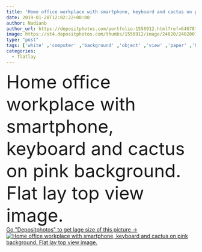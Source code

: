 ```yaml
---
title: 'Home office workplace with smartphone, keyboard and cactus on pink top view. '
date: 2019-01-28T12:02:22+00:00
author: Nadianb
author_url: https://depositphotos.com/portfolio-1558912.html?ref=64678756
image: https://st4.depositphotos.com/thumbs/1558912/image/24020/240200728/api_thumb_450.jpg?forcejpeg=true
type: "post"
tags: ['white' ,'computer' ,'background' ,'object' ,'view' ,'paper' ,'business' ,'female' ,'succulent' ,'plant' ,'flower' ,'supply' ,'coffee' ,'pink' ,'office' ,'lay' ,'blank' ,'home' ,'woman' ,'keyboard' ,'mobile' ,'laptop' ,'notebook' ,'flat' ,'work' ,'mouse' ,'pen' ,'note' ,'desk' ,'accessories' ,'notepad' ,'pad' ,'education' ,'pencil' ,'tools' ,'trendy' ,'headphones' ,'top' ,'sheet' ,'cactus' ,'study' ,'student' ,'University' ,'workplace' ,'above' ,'stationery' ,'smartphone' ,'freelance' ,'homeoffice' ,'flatlay' ]
categories: 
  - flatlay
---
```

<div aling="center">
            <font size="60"> Home office workplace with smartphone, keyboard and cactus on pink background. Flat lay top view image.</font>   
</div>
<div>
    <a href='https://st4.depositphotos.com/thumbs/1558912/image/24020/240200728/api_thumb_450.jpg?forcejpeg=true?ref=64678756' target=_blank > Go "Depositphotos" to get lage size of this picture ->
        <img href='https://st4.depositphotos.com/thumbs/1558912/image/24020/240200728/api_thumb_450.jpg?forcejpeg=true?ref=64678756' src='https://st4.depositphotos.com/1558912/24020/i/950/depositphotos_240200728-stock-photo-home-office-workplace-with-smartphone.jpg?forcejpeg=true' alt='Home office workplace with smartphone, keyboard and cactus on pink background. Flat lay top view image.' >
    </a>
</div>
